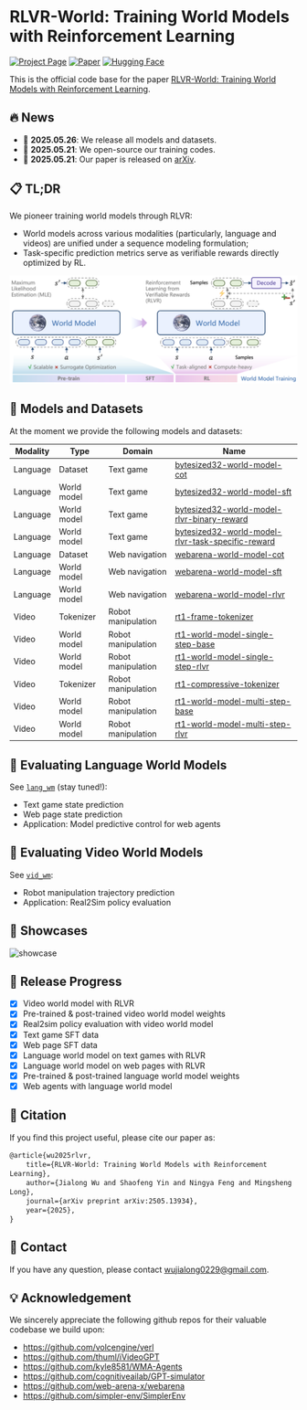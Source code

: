 # RLVR-World: Training World Models with Reinforcement Learning

[![Project Page](https://img.shields.io/badge/Project_Page-blue)](https://thuml.github.io/RLVR-World/)
[![Paper](https://img.shields.io/badge/arXiv-Paper-b31b1b.svg?logo=arxiv)](https://arxiv.org/abs/2505.13934)
[![Hugging Face](https://img.shields.io/badge/Hugging_Face-Models_&_Datasets-F8D44E.svg?logo=huggingface)](https://huggingface.co/collections/thuml/rlvr-world-682f331c75a904b8febc366a)

This is the official code base for the paper [RLVR-World: Training World Models with Reinforcement Learning](https://arxiv.org/abs/2505.13934).

## 🔥 News

- 🚩 **2025.05.26**: We release all models and datasets.
- 🚩 **2025.05.21**: We open-source our training codes.
- 🚩 **2025.05.21**: Our paper is released on [arXiv](https://arxiv.org/abs/2505.13934).

## 📋 TL;DR

We pioneer training world models through RLVR:

- World models across various modalities (particularly, language and videos) are unified under a sequence modeling formulation;
- Task-specific prediction metrics serve as verifiable rewards directly optimized by RL.

![concept](assets/concept.png)

## 🤗 Models and Datasets

At the moment we provide the following models and datasets:

| Modality | Type        | Domain             | Name                                                         |
| -------- | ----------- | ------------------ | ------------------------------------------------------------ |
| Language | Dataset     | Text game          | [bytesized32-world-model-cot](https://huggingface.co/datasets/thuml/bytesized32-world-model-cot) |
| Language | World model | Text game          | [bytesized32-world-model-sft](https://huggingface.co/thuml/bytesized32-world-model-sft) |
| Language | World model | Text game          | [bytesized32-world-model-rlvr-binary-reward](https://huggingface.co/thuml/bytesized32-world-model-rlvr-binary-reward) |
| Language | World model | Text game          | [bytesized32-world-model-rlvr-task-specific-reward](https://huggingface.co/thuml/bytesized32-world-model-rlvr-task-specific-reward) |
| Language | Dataset     | Web navigation     | [webarena-world-model-cot](https://huggingface.co/datasets/thuml/webarena-world-model-cot) |
| Language | World model | Web navigation     | [webarena-world-model-sft](https://huggingface.co/thuml/webarena-world-model-sft) |
| Language | World model | Web navigation     | [webarena-world-model-rlvr](https://huggingface.co/thuml/webarena-world-model-rlvr) |
| Video    | Tokenizer   | Robot manipulation | [rt1-frame-tokenizer](https://huggingface.co/thuml/rt1-frame-tokenizer) |
| Video    | World model | Robot manipulation | [rt1-world-model-single-step-base](https://huggingface.co/thuml/rt1-world-model-single-step-base) |
| Video    | World model | Robot manipulation | [rt1-world-model-single-step-rlvr](https://huggingface.co/thuml/rt1-world-model-single-step-rlvr) |
| Video    | Tokenizer   | Robot manipulation | [rt1-compressive-tokenizer](https://huggingface.co/thuml/rt1-compressive-tokenizer) |
| Video    | World model | Robot manipulation | [rt1-world-model-multi-step-base](https://huggingface.co/thuml/rt1-world-model-multi-step-base) |
| Video    | World model | Robot manipulation | [rt1-world-model-multi-step-rlvr](https://huggingface.co/thuml/rt1-world-model-multi-step-rlvr) |

## 💬 Evaluating Language World Models

See [`lang_wm`](/lang_wm) (stay tuned!):

- Text game state prediction
- Web page state prediction
- Application: Model predictive control for web agents

## 🎇 Evaluating Video World Models

See [`vid_wm`](/vid_wm):

- Robot manipulation trajectory prediction
- Application: Real2Sim policy evaluation

## 🎥 Showcases

![showcase](assets/showcase.png)

## 🚀 Release Progress

- [x] Video world model with RLVR
- [x] Pre-trained & post-trained video world model weights
- [x] Real2sim policy evaluation with video world model
- [x] Text game SFT data
- [x] Web page SFT data
- [x] Language world model on text games with RLVR
- [x] Language world model on web pages with RLVR
- [x] Pre-trained & post-trained language world model weights
- [x] Web agents with language world model

## 📜 Citation

If you find this project useful, please cite our paper as:

```
@article{wu2025rlvr,
    title={RLVR-World: Training World Models with Reinforcement Learning}, 
    author={Jialong Wu and Shaofeng Yin and Ningya Feng and Mingsheng Long},
    journal={arXiv preprint arXiv:2505.13934},
    year={2025},
}
```

## 🤝 Contact

If you have any question, please contact wujialong0229@gmail.com.

## 💡 Acknowledgement

We sincerely appreciate the following github repos for their valuable codebase we build upon:

- https://github.com/volcengine/verl
- https://github.com/thuml/iVideoGPT
- https://github.com/kyle8581/WMA-Agents
- https://github.com/cognitiveailab/GPT-simulator
- https://github.com/web-arena-x/webarena
- https://github.com/simpler-env/SimplerEnv
